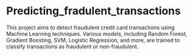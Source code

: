 # Predicting_fradulent_transactions
This project aims to detect fraudulent credit card transactions using Machine Learning techniques. Various models, including Random Forest, Gradient Boosting, SVM, Logistic Regression, and more, are trained to classify transactions as fraudulent or non-fraudulent. 
